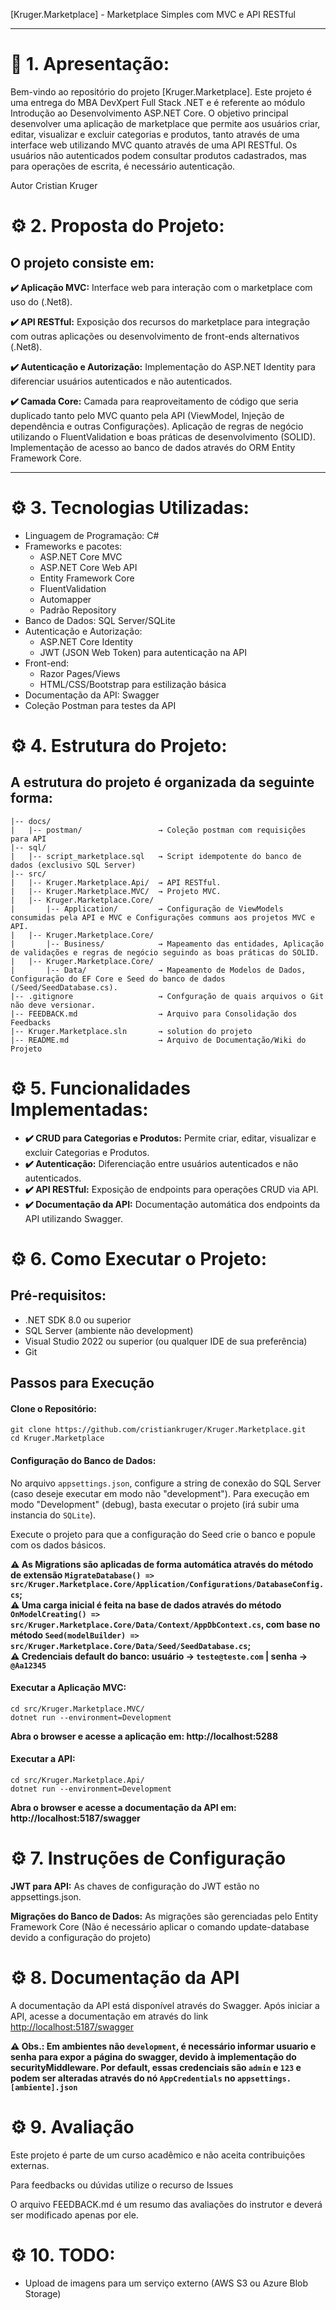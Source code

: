 
[Kruger.Marketplace] - Marketplace Simples com MVC e API RESTful

---

# :rocket: 1. Apresentação:

Bem-vindo ao repositório do projeto [Kruger.Marketplace]. Este projeto é uma entrega do MBA DevXpert Full Stack .NET e é referente ao módulo Introdução ao Desenvolvimento ASP.NET Core. O objetivo principal desenvolver uma aplicação de marketplace que permite aos usuários criar, editar, visualizar e excluir categorias e produtos, tanto através de uma interface web utilizando MVC quanto através de uma API RESTful. Os usuários não autenticados podem consultar produtos cadastrados, mas para operações de escrita, é necessário autenticação.

Autor
Cristian Kruger


# :gear: 2. Proposta do Projeto:

## O projeto consiste em:

**:heavy_check_mark: Aplicação MVC:** Interface web para interação com o marketplace com uso do (.Net8).<br>

**:heavy_check_mark: API RESTful:** Exposição dos recursos do marketplace para integração com outras aplicações ou desenvolvimento de front-ends alternativos (.Net8).<br>

**:heavy_check_mark: Autenticação e Autorização:** Implementação do ASP.NET Identity para diferenciar usuários autenticados e não autenticados.<br>

**:heavy_check_mark: Camada Core:** Camada para reaproveitamento de código que seria duplicado tanto pelo MVC quanto pela API (ViewModel, Injeção de dependência e outras Configurações). Aplicação de regras de negócio utilizando o FluentValidation e boas práticas de desenvolvimento (SOLID). Implementação de acesso ao banco de dados através do ORM Entity Framework Core.<br>

---
# :gear: 3. Tecnologias Utilizadas:

- Linguagem de Programação: C#
- Frameworks e pacotes:
  - ASP.NET Core MVC
  - ASP.NET Core Web API
  - Entity Framework Core
  - FluentValidation
  - Automapper
  - Padrão Repository
- Banco de Dados: SQL Server/SQLite
- Autenticação e Autorização:
  - ASP.NET Core Identity
  - JWT (JSON Web Token) para autenticação na API
- Front-end:
  - Razor Pages/Views
  - HTML/CSS/Bootstrap para estilização básica
- Documentação da API: Swagger
- Coleção Postman para testes da API

# :gear: 4. Estrutura do Projeto:
##  A estrutura do projeto é organizada da seguinte forma:
```
|-- docs/
|   |-- postman/                 → Coleção postman com requisições para API
|-- sql/ 
|   |-- script_marketplace.sql   → Script idempotente do banco de dados (exclusivo SQL Server)
|-- src/
|   |-- Kruger.Marketplace.Api/  → API RESTful.
|   |-- Kruger.Marketplace.MVC/  → Projeto MVC.
|   |-- Kruger.Marketplace.Core/
|       |-- Application/         → Configuração de ViewModels consumidas pela API e MVC e Configurações communs aos projetos MVC e API.
|   |-- Kruger.Marketplace.Core/
|       |-- Business/            → Mapeamento das entidades, Aplicação de validações e regras de negócio seguindo as boas práticas do SOLID.
|   |-- Kruger.Marketplace.Core/
|       |-- Data/                → Mapeamento de Modelos de Dados, Configuração do EF Core e Seed do banco de dados (/Seed/SeedDatabase.cs).
|-- .gitignore                   → Confguração de quais arquivos o Git não deve versionar.
|-- FEEDBACK.md                  → Arquivo para Consolidação dos Feedbacks
|-- Kruger.Marketplace.sln       → solution do projeto
|-- README.md                    → Arquivo de Documentação/Wiki do Projeto
```

# :gear: 5. Funcionalidades Implementadas:

- **:heavy_check_mark: CRUD para Categorias e Produtos:** Permite criar, editar, visualizar e excluir Categorias e Produtos.
- **:heavy_check_mark: Autenticação:** Diferenciação entre usuários autenticados e não autenticados.
- **:heavy_check_mark: API RESTful:** Exposição de endpoints para operações CRUD via API.
- **:heavy_check_mark: Documentação da API:** Documentação automática dos endpoints da API utilizando Swagger.

# :gear: 6. Como Executar o Projeto:

##  Pré-requisitos:

- .NET SDK 8.0 ou superior
- SQL Server (ambiente não development)
- Visual Studio 2022 ou superior (ou qualquer IDE de sua preferência)
- Git

##  Passos para Execução
#### Clone o Repositório:
```
git clone https://github.com/cristiankruger/Kruger.Marketplace.git
cd Kruger.Marketplace
``` 

####  Configuração do Banco de Dados:
  
No arquivo `appsettings.json`, configure a string de conexão do SQL Server (caso deseje executar em modo não "development"). Para execução em modo "Development" (debug), basta executar o projeto (irá subir uma instancia do `SQLite`).

Execute o projeto para que a configuração do Seed crie o banco e popule com os dados básicos.

**:warning: As Migrations são aplicadas de forma automática através do método de extensão `MigrateDatabase() => src/Kruger.Marketplace.Core/Application/Configurations/DatabaseConfig.cs`;**<br>
**:warning: Uma carga inicial é feita na base de dados através do método `OnModelCreating() => src/Kruger.Marketplace.Core/Data/Context/AppDbContext.cs`, com base no método `Seed(modelBuilder) => src/Kruger.Marketplace.Core/Data/Seed/SeedDatabase.cs`;**<br>
**:warning: Credenciais default do banco: usuário &rarr; `teste@teste.com` | senha &rarr; `@Aa12345`**<br>

####  Executar a Aplicação MVC:

```
cd src/Kruger.Marketplace.MVC/
dotnet run --environment=Development
```
**Abra o browser e acesse a aplicação em: http://localhost:5288**

####  Executar a API:
```
cd src/Kruger.Marketplace.Api/
dotnet run --environment=Development
```
**Abra o browser e acesse a documentação da API em: http://localhost:5187/swagger**
  
# :gear: 7. Instruções de Configuração

**JWT para API:** As chaves de configuração do JWT estão no appsettings.json.

**Migrações do Banco de Dados:** As migrações são gerenciadas pelo Entity Framework Core (Não é necessário aplicar o comando update-database devido a configuração do projeto)

# :gear: 8. Documentação da API

A documentação da API está disponível através do Swagger. Após iniciar a API, acesse a documentação em através do link [http://localhost:5187/swagger](http://localhost:5187/swagger)

**:warning: Obs.: Em ambientes não `development`, é necessário informar usuario e senha para expor a página do swagger, devido à implementação do securityMiddleware. Por default, essas credenciais são `admin` e `123` e podem ser alteradas através do nó `AppCredentials` no `appsettings.[ambiente].json`**

# :gear: 9. Avaliação

Este projeto é parte de um curso acadêmico e não aceita contribuições externas.

Para feedbacks ou dúvidas utilize o recurso de Issues

O arquivo FEEDBACK.md é um resumo das avaliações do instrutor e deverá ser modificado apenas por ele.

# :gear: 10. TODO:

- Upload de imagens para um serviço externo (AWS S3 ou Azure Blob Storage)

